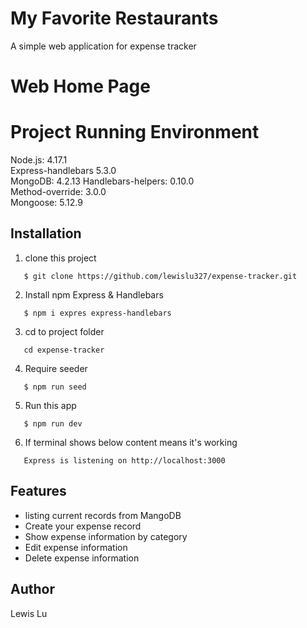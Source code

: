 # My Favorite Restaurants

A simple web application for expense tracker

# Web Home Page

# Project Running Environment

Node.js: 4.17.1  
Express-handlebars 5.3.0  
MongoDB: 4.2.13
Handlebars-helpers: 0.10.0  
Method-override: 3.0.0  
Mongoose: 5.12.9

## Installation

1. clone this project

```
   $ git clone https://github.com/lewislu327/expense-tracker.git
```

2. Install npm Express & Handlebars

```
   $ npm i expres express-handlebars
```

3. cd to project folder

```
   cd expense-tracker
```

4. Require seeder

```
   $ npm run seed
```

5. Run this app

```
   $ npm run dev
```

6. If terminal shows below content means it's working

```
   Express is listening on http://localhost:3000
```

## Features

- listing current records from MangoDB
- Create your expense record
- Show expense information by category
- Edit expense information
- Delete expense information

## Author

Lewis Lu
